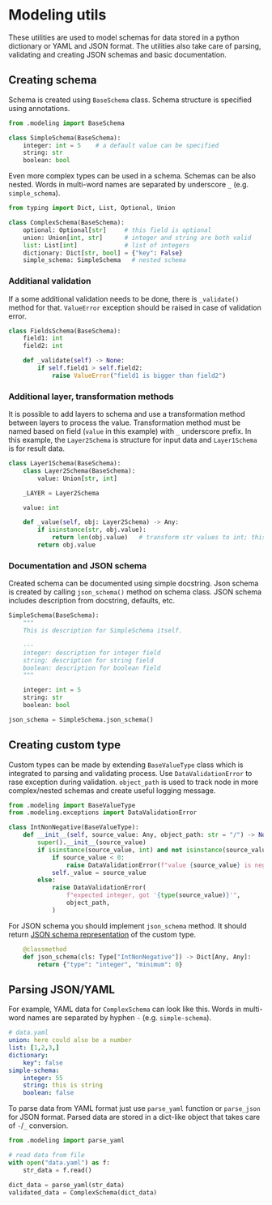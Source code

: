 # Modeling utils

These utilities are used to model schemas for data stored in a python dictionary or YAML and JSON format.
The utilities also take care of parsing, validating and creating JSON schemas and basic documentation.

## Creating schema

Schema is created using `BaseSchema` class. Schema structure is specified using annotations.

```python
from .modeling import BaseSchema

class SimpleSchema(BaseSchema):
    integer: int = 5    # a default value can be specified
    string: str
    boolean: bool
```
Even more complex types can be used in a schema. Schemas can be also nested.
Words in multi-word names are separated by underscore `_` (e.g. `simple_schema`).

```python
from typing import Dict, List, Optional, Union

class ComplexSchema(BaseSchema):
    optional: Optional[str]     # this field is optional
    union: Union[int, str]      # integer and string are both valid
    list: List[int]             # list of integers
    dictionary: Dict[str, bool] = {"key": False}
    simple_schema: SimpleSchema   # nested schema
```


### Additianal validation

If a some additional validation needs to be done, there is `_validate()` method for that.
`ValueError` exception should be raised in case of validation error.

```python
class FieldsSchema(BaseSchema):
    field1: int
    field2: int

    def _validate(self) -> None:
        if self.field1 > self.field2:
            raise ValueError("field1 is bigger than field2")
```


### Additional layer, transformation methods

It is possible to add layers to schema and use a transformation method between layers to process the value.
Transformation method must be named based on field (`value` in this example) with `_` underscore prefix.
In this example, the `Layer2Schema` is structure for input data and `Layer1Schema` is for result data.

```python
class Layer1Schema(BaseSchema):
    class Layer2Schema(BaseSchema):
        value: Union[str, int]

    _LAYER = Layer2Schema

    value: int

    def _value(self, obj: Layer2Schema) -> Any:
        if isinstance(str, obj.value):
            return len(obj.value)   # transform str values to int; this is just example
        return obj.value
```

### Documentation and JSON schema

Created schema can be documented using simple docstring. Json schema is created by calling `json_schema()` method on schema class. JSON schema includes description from docstring, defaults, etc.

```python
SimpleSchema(BaseSchema):
    """
    This is description for SimpleSchema itself.

    ---
    integer: description for integer field
    string: description for string field
    boolean: description for boolean field
    """

    integer: int = 5
    string: str
    boolean: bool

json_schema = SimpleSchema.json_schema()
```


## Creating custom type

Custom types can be made by extending `BaseValueType` class which is integrated to parsing and validating process.
Use `DataValidationError` to rase exception during validation. `object_path` is used to track node in more complex/nested schemas and create useful logging message.

```python
from .modeling import BaseValueType
from .modeling.exceptions import DataValidationError

class IntNonNegative(BaseValueType):
    def __init__(self, source_value: Any, object_path: str = "/") -> None:
        super().__init__(source_value)
        if isinstance(source_value, int) and not isinstance(source_value, bool):
            if source_value < 0:
                raise DataValidationError(f"value {source_value} is negative number.", object_path)
            self._value = source_value
        else:
            raise DataValidationError(
                f"expected integer, got '{type(source_value)}'",
                object_path,
            )
```

For JSON schema you should implement `json_schema` method.
It should return [JSON schema representation](https://json-schema.org/understanding-json-schema/index.html) of the custom type.

```python
    @classmethod
    def json_schema(cls: Type["IntNonNegative"]) -> Dict[Any, Any]:
        return {"type": "integer", "minimum": 0}
```


## Parsing JSON/YAML

For example, YAML data for `ComplexSchema` can look like this.
Words in multi-word names are separated by hyphen `-` (e.g. `simple-schema`).

```yaml
# data.yaml
union: here could also be a number
list: [1,2,3,]
dictionary:
    key": false
simple-schema:
    integer: 55
    string: this is string
    boolean: false
```

To parse data from YAML format just use `parse_yaml` function or `parse_json` for JSON format.
Parsed data are stored in a dict-like object that takes care of `-`/`_` conversion.

```python
from .modeling import parse_yaml

# read data from file
with open("data.yaml") as f:
    str_data = f.read()

dict_data = parse_yaml(str_data)
validated_data = ComplexSchema(dict_data)
```